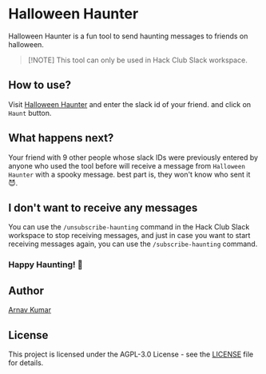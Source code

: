 # Halloween Haunter

Halloween Haunter is a fun tool to send haunting messages to friends on halloween.

> [!NOTE] This tool can only be used in Hack Club Slack workspace.

## How to use?
Visit [Halloween Haunter](https://halloweenhaunter.arnav.hackclub.app) and enter the slack id of your friend. and click on `Haunt` button.

## What happens next?

Your friend with 9 other people whose slack IDs were previously entered by anyone who used the tool before will receive a message from `Halloween Haunter` with a spooky message. best part is, they won't know who sent it 😈.

## I don't want to receive any messages

You can use the `/unsubscribe-haunting` command in the Hack Club Slack workspace to stop receiving messages, and just in case you want to start receiving messages again, you can use the `/subscribe-haunting` command.

### Happy Haunting! 👻

## Author
[Arnav Kumar](https://github.com/arnav-kr)

## License
This project is licensed under the AGPL-3.0 License - see the [LICENSE](LICENSE) file for details.